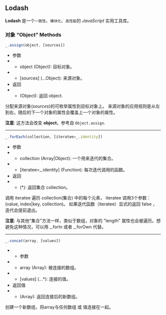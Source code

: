 ## Lodash

**Lodash** 是一个`一致性`、`模块化`、`高性能`的 *JavaScript* 实用工具库。

### 对象 “Object” Methods

```js
_.assign(object, [sources])
```

* 参数
* * object (Object): 目标对象。
* * [sources] (...Object): 来源对象。
* 返回
* * (Object): 返回 object.

分配来源对象(*sources*)的可枚举属性到目标对象上。 来源对象的应用规则是从左到右，随后的下一个对象的属性会覆盖上一个对象的属性。

**注意**: 这方法会改变 **object**，参考自 `Object.assign`.

---

```js
_.forEach(collection, [iteratee=_.identity])
```

* 参数
* * collection (Array|Object): 一个用来迭代的集合。
* * [iteratee=_.identity] (Function): 每次迭代调用的函数。
* 返回
* * (*): 返回集合 collection。

调用 iteratee 遍历 collection(集合) 中的每个元素， iteratee 调用3个参数： (value, index|key, collection)。 如果迭代函数（iteratee）显式的返回 false ，迭代会提前退出。

**注意**: 与其他"集合"方法一样，类似于数组，对象的 "length" 属性也会被遍历。想避免这种情况，可以用 _.forIn 或者 _.forOwn 代替。

---

```js
_.concat(array, [values])
```

* * 参数
* * array (Array): 被连接的数组。
* * [values] (...*): 连接的值。
* 返回值
* * (Array): 返回连接后的新数组。

创建一个新数组，将array与任何数组 或 值连接在一起。

